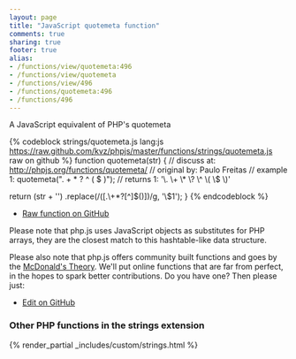 ```yaml
---
layout: page
title: "JavaScript quotemeta function"
comments: true
sharing: true
footer: true
alias:
- /functions/view/quotemeta:496
- /functions/view/quotemeta
- /functions/view/496
- /functions/quotemeta:496
- /functions/496
---
```

<!-- Generated by Rakefile:build -->
A JavaScript equivalent of PHP's quotemeta

{% codeblock strings/quotemeta.js lang:js https://raw.github.com/kvz/phpjs/master/functions/strings/quotemeta.js raw on github %}
function quotemeta(str) {
  //  discuss at: http://phpjs.org/functions/quotemeta/
  // original by: Paulo Freitas
  //   example 1: quotemeta(". + * ? ^ ( $ )");
  //   returns 1: '\\. \\+ \\* \\? \\^ \\( \\$ \\)'

  return (str + '')
    .replace(/([\.\\\+\*\?\[\^\]\$\(\)])/g, '\\$1');
}
{% endcodeblock %}

 - [Raw function on GitHub](https://github.com/kvz/phpjs/blob/master/functions/strings/quotemeta.js)

Please note that php.js uses JavaScript objects as substitutes for PHP arrays, they are 
the closest match to this hashtable-like data structure. 

Please also note that php.js offers community built functions and goes by the 
[McDonald's Theory](https://medium.com/what-i-learned-building/9216e1c9da7d). We'll put online 
functions that are far from perfect, in the hopes to spark better contributions. 
Do you have one? Then please just: 

 - [Edit on GitHub](https://github.com/kvz/phpjs/edit/master/functions/strings/quotemeta.js)


### Other PHP functions in the strings extension
{% render_partial _includes/custom/strings.html %}
